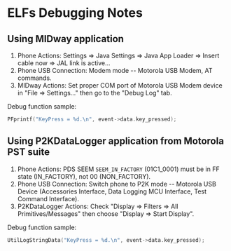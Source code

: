 ELFs Debugging Notes
====================

## Using MIDway application

1. Phone Actions: Settings => Java Settings => Java App Loader => Insert cable now => JAL link is active...
2. Phone USB Connection: Modem mode -- Motorola USB Modem, AT commands.
3. MIDway Actions: Set proper COM port of Motorola USB Modem device in "File => Settings..." then go to the "Debug Log" tab.

Debug function sample:

```c
PFprintf("KeyPress = %d.\n", event->data.key_pressed);
```

## Using P2KDataLogger application from Motorola PST suite

1. Phone Actions: PDS SEEM `SEEM_IN_FACTORY` (01C1_0001) must be in FF state (IN_FACTORY), not 00 (NON_FACTORY).
2. Phone USB Connection: Switch phone to P2K mode -- Motorola USB Device (Accessories Interface, Data Logging MCU Interface, Test Command Interface).
3. P2KDataLogger Actions: Check "Display => Filters => All Primitives/Messages" then choose "Display => Start Display".

Debug function sample:

```c
UtilLogStringData("KeyPress = %d.\n", event->data.key_pressed);
```
